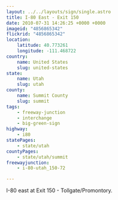 ```yaml
---
layout: ../../layouts/sign/single.astro
title: I-80 East - Exit 150
date: 2010-07-31 14:26:25 +0000 +0000
imageid: "4856865342"
flickrid: "4856865342"
location:
    latitude: 40.773261
    longitude: -111.468722
country:
    name: United States
    slug: united-states
state:
    name: Utah
    slug: utah
county:
    name: Summit County
    slug: summit
tags:
    - freeway-junction
    - interchange
    - big-green-sign
highway:
    - i80
statePages:
    - state/utah
countyPages:
    - state/utah/summit
freewayjunction:
    - i-80-utah_150-72

---
```

I-80 east at Exit 150 - Tollgate/Promontory.